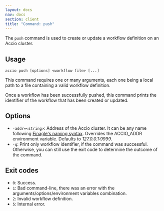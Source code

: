 ```yaml
---
layout: docs
nav: docs
section: client
title: "Command: push"
---
```


The `push` command is used to create or update a workflow definition on an Accio cluster.

## Usage
```
accio push [options] <workflow file> [...]
```

This command requires one or many arguments, each one being a local path to a file containing a valid workflow definition.

Once a workflow has been successfully pushed, this command prints the identifier of the workflow that has been created or updated.

## Options
* `-addr=<string>`: Address of the Accio cluster. It can be any name following [Finagle's naming syntax](https://twitter.github.io/finagle/guide/Names.html).
Overrides the ACCIO_ADDR environment variable. Defaults to *127.0.0.1:9999*.
* `-q`: Print only workflow identifier, if the command was successful. Otherwise, you can still use the exit code to determine the outcome of the command.

## Exit codes
* `0`: Success.
* `1`: Bad command-line, there was an error with the arguments/options/environment variables combination.
* `2`: Invalid workflow definition.
* `5`: Internal error.
